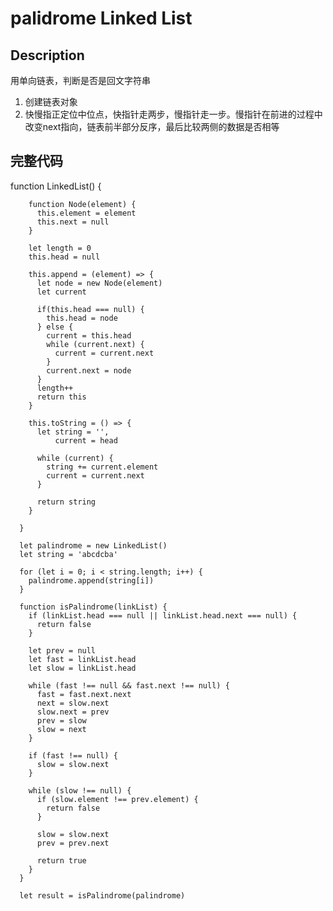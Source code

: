 # palidrome Linked List

## Description 

用单向链表，判断是否是回文字符串

1. 创建链表对象
2. 快慢指正定位中位点，快指针走两步，慢指针走一步。慢指针在前进的过程中改变next指向，链表前半部分反序，最后比较两侧的数据是否相等

## 完整代码

function LinkedList() {

        function Node(element) {
          this.element = element
          this.next = null
        }

        let length = 0
        this.head = null
        
        this.append = (element) => {
          let node = new Node(element)
          let current

          if(this.head === null) {
            this.head = node
          } else {
            current = this.head
            while (current.next) {
              current = current.next
            }
            current.next = node
          }
          length++
          return this
        }

        this.toString = () => {
          let string = '',
              current = head

          while (current) {
            string += current.element
            current = current.next
          }

          return string
        }

      }

      let palindrome = new LinkedList()
      let string = 'abcdcba'
      
      for (let i = 0; i < string.length; i++) {
        palindrome.append(string[i])
      }

      function isPalindrome(linkList) {
        if (linkList.head === null || linkList.head.next === null) {
          return false
        }

        let prev = null
        let fast = linkList.head
        let slow = linkList.head

        while (fast !== null && fast.next !== null) {
          fast = fast.next.next
          next = slow.next
          slow.next = prev
          prev = slow
          slow = next
        }

        if (fast !== null) {
          slow = slow.next
        }

        while (slow !== null) {
          if (slow.element !== prev.element) {
            return false
          }

          slow = slow.next
          prev = prev.next

          return true
        }
      }

      let result = isPalindrome(palindrome)
